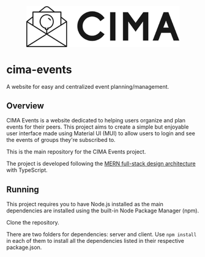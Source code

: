 <p align="center">
  <a href="https://github.com/Joeyeyey/cima-events">
    <img alt="CIMA Events" src="/logo-transparent.png" width=400/>
  </a>
</p>

# cima-events

A website for easy and centralized event planning/management.

## Overview
CIMA Events is a website dedicated to helping users organize and plan events for 
their peers. This project aims to create a simple but enjoyable user interface 
made using Material UI (MUI) to allow users to login and see the events of groups 
they're subscribed to. 

This is the main repository for the CIMA Events project.

The project is developed following the [MERN full-stack design architecture](https://www.mongodb.com/mern-stack) with TypeScript.

## Running
This project requires you to have Node.js installed as the main dependencies are installed using the built-in Node Package Manager (npm).

Clone the repository. 

There are two folders for dependencies: server and client. Use `npm install` in each of them to install all the dependencies listed in their respective package.json. 
